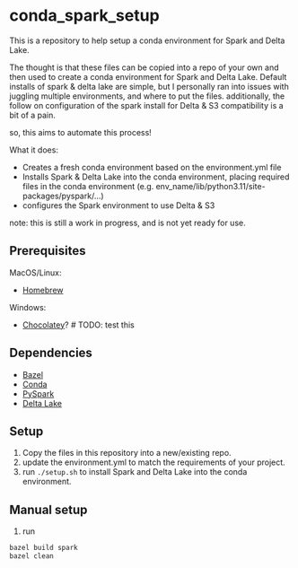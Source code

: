 # conda_spark_setup

This is a repository to help setup a conda environment for Spark and Delta Lake.

The thought is that these files can be copied into a repo of your own and then used to create a conda environment for Spark and Delta Lake. Default installs of spark & delta lake are simple, but I personally ran into issues with juggling multiple environments, and where to put the files. additionally, the follow on configuration of the spark install for Delta & S3 compatibility is a bit of a pain.

so, this aims to automate this process!

What it does:
- Creates a fresh conda environment based on the environment.yml file
- Installs Spark & Delta Lake into the conda environment, placing required files in the conda environment (e.g. env_name/lib/python3.11/site-packages/pyspark/...)
- configures the Spark environment to use Delta & S3

note: this is still a work in progress, and is not yet ready for use.

## Prerequisites

MacOS/Linux:
- [Homebrew](https://brew.sh/)

Windows:
- [Chocolatey](https://chocolatey.org/)? # TODO: test this

## Dependencies
- [Bazel](https://bazel.build/)
- [Conda](https://docs.conda.io/en/latest/)
- [PySpark](https://spark.apache.org/docs/latest/api/python/index.html)
- [Delta Lake](https://delta.io/)

## Setup

1. Copy the files in this repository into a new/existing repo.
2. update the environment.yml to match the requirements of your project.
3. run `./setup.sh` to install Spark and Delta Lake into the conda environment.

## Manual setup

1. run 

```bash
bazel build spark
bazel clean
```